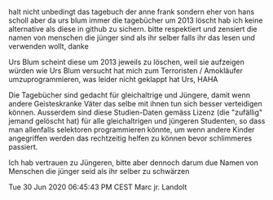 halt nicht unbedingt das tagebuch der anne frank sondern eher von hans scholl
aber da urs blum immer die tagebücher um 2013 löscht hab ich keine
alternative als diese in github zu sichern. bitte respektiert und zensiert
die namen von menschen die jünger sind als ihr selber falls ihr das lesen
und verwenden wollt, danke

Urs Blum scheint diese um 2013 jeweils zu löschen, weil sie aufzeigen würden wie Urs Blum versucht hat mich zum Terroristen / Amokläufer umzuprogrammieren, was leider nicht geklappt hat Urs, HAHA



Die Tagebücher sind gedacht für gleichaltrige und Jüngere, damit wenn andere Geisteskranke Väter das selbe mit ihnen tun sich besser verteidigen können. Ausserdem sind diese Studien-Daten gemäss Lizenz (die "zufällig" jemand gelöscht hat) für alle gleichaltrigen und jüngeren Studenten, so dass man allenfalls selektoren programmieren könnte, um wenn andere Kinder angegriffen werden das rechtzeitig helfen zu können bevor schlimmeres passiert.



Ich hab vertrauen zu Jüngeren, bitte aber dennoch darum due Namen von Menschen die jünger seid als ihr selber zu schwärzen


Tue 30 Jun 2020 06:45:43 PM CEST
Marc jr. Landolt

